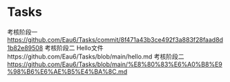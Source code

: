 # Tasks
考核阶段一 https://github.com/Eau6/Tasks/commit/8f471a43b3ce492f3a883f28faad8d1b82e89508
考核阶段二 Hello文件https://github.com/Eau6/Tasks/blob/main/hello.md
考核阶段二 https://github.com/Eau6/Tasks/blob/main/%E8%80%83%E6%A0%B8%E9%98%B6%E6%AE%B5%E4%BA%8C.md
